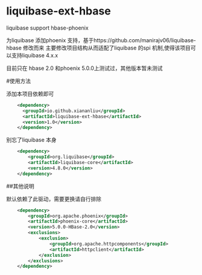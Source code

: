 # liquibase-ext-hbase
liquibase support hbase-phoenix 

为liquibase 添加phoenix 支持，基于https://github.com/manirajv06/liquibase-hbase 修改而来
主要修改项目结构从而适配了liquibase 的spi 机制,使得该项目可以支持liquibase 4.x.x 

目前只在 hbase 2.0 和phoenix 5.0.0上测试过，其他版本暂未测试

#使用方法

添加本项目依赖即可

```xml
    <dependency>
      <groupId>io.github.xiananliu</groupId>
      <artifactId>liquibase-ext-hbase</artifactId>
      <version>1.0</version>
    </dependency>

```
别忘了liquibase 本身

```xml
    <dependency>
        <groupId>org.liquibase</groupId>
        <artifactId>liquibase-core</artifactId>
        <version>4.8.0</version>
    </dependency>
```

##其他说明

默认依赖了此驱动，需要更换请自行排除
```xml
    <dependency>
        <groupId>org.apache.phoenix</groupId>
        <artifactId>phoenix-core</artifactId>
        <version>5.0.0-HBase-2.0</version>
        <exclusions>
            <exclusion>
                <groupId>org.apache.httpcomponents</groupId>
                <artifactId>httpclient</artifactId>
            </exclusion>
        </exclusions>
    </dependency>
```


